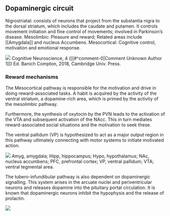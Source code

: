 ## Dopaminergic circuit

Nigrostriatal: consists of neurons that project from the substantia nigra to the dorsal striatum, which includes the caudate and putamen. It controls movement initiation and fine control of movements; involved in Parkinson’s disease. Mesolimbic: Pleasure and reward; Related areas include [[Amygdala]] and nucleus Accumbens. Mesocortical: Cognitive control, motivation and emotional response.

![](<2 - Source Material/Masters/attachments/Attachment 146.png>) Cognitive Neuroscience, 4 ([[#^comment-0|Comment Unknown Author 1]]) Ed. Banich Compton, 2018, Cambridge Univ. Press.

### Reward mechanisms

The Mesocortical pathway is responsible for the motivation and drive in doing reward-associated tasks. A habit is acquired by the activity of the ventral striatum, a dopamine-rich area, which is primed by the activity of the mesolimbic pathway.

Furthermore, the synthesis of oxytocin by the PVN leads to the activation of the VTA and subsequent activation of the NAcc. This in turn mediates reward-associated social situations and the motivation to seek these.

The ventral pallidum (VP) is hypothesized to act as a major output region in this pathway ultimately connecting with motor systems to initiate motivated action.

![](<2 - Source Material/Masters/attachments/Attachment 147.png>) Amyg, amygdala; Hipp, hippocampus; Hypo, hypothalamus; NAc, nucleus accumbens; PFC, prefrontal cortex; VP, ventral pallidum; VTA; ventral tegmental area.

The tubero-infundibular pathway is also dependent on dopaminergic signalling. This system arises in the arcuate nuclei and periventricular neurons and releases dopamine into the pituitary portal circulation. It is known that dopaminergic neurons inhibit the hypophysis and the release of prolactin.

![](<2 - Source Material/Masters/attachments/Attachment 148.png>)